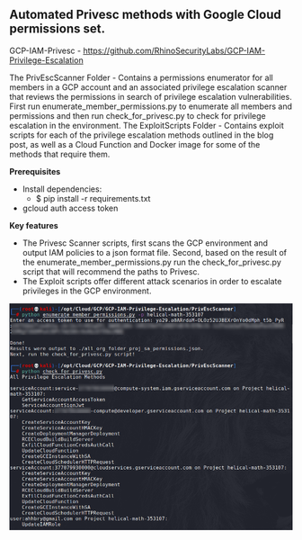 
## Automated Privesc methods with Google Cloud permissions set.

GCP-IAM-Privesc - https://github.com/RhinoSecurityLabs/GCP-IAM-Privilege-Escalation

The PrivEscScanner Folder -
Contains a permissions enumerator for all members in a GCP account and an associated privilege escalation scanner that reviews the permissions in search of privilege escalation vulnerabilities.
First run enumerate_member_permissions.py to enumerate all members and permissions and then run check_for_privesc.py to check for privilege escalation in the environment.
The ExploitScripts Folder - 
Contains exploit scripts for each of the privilege escalation methods outlined in the blog post, as well as a Cloud Function and Docker image for some of the methods that require them.

**Prerequisites** 
* Install dependencies:
  * $ pip install -r requirements.txt
* gcloud auth access token


**Key features**
* The Privesc Scanner scripts, first scans the GCP environment and output IAM policies to a json format file. Second, based on the result of the enumerate_member_permissions.py run the check_for_privesc.py script that will recommend the paths to Privesc.
* The Exploit scripts offer different attack scenarios in order to escalate privileges in the GCP environment.

![Import Module](./Screenshots/GCP-IAM-Privesc_1.png)

